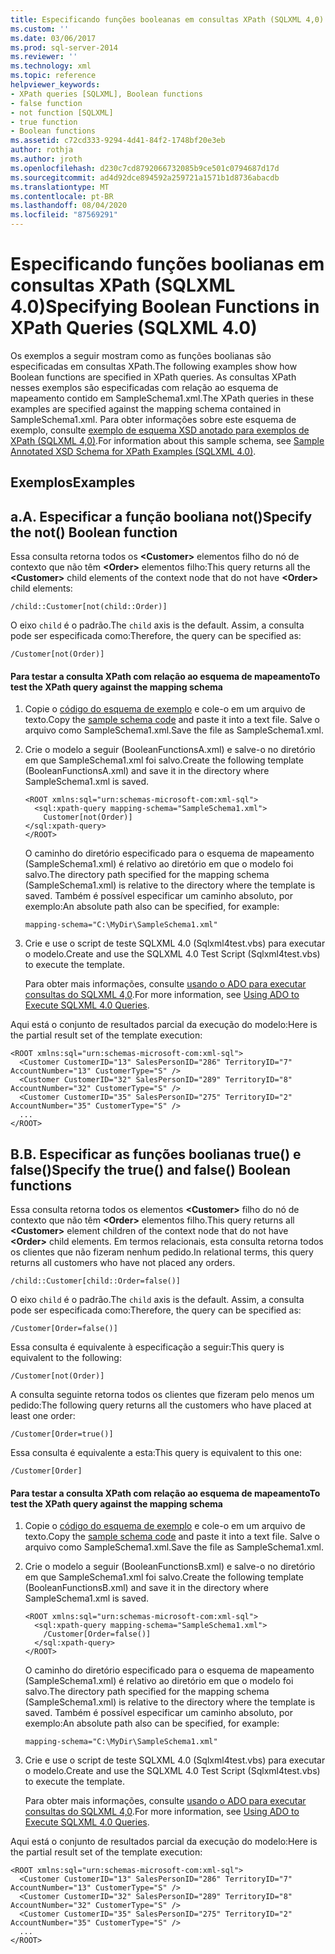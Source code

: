 ```yaml
---
title: Especificando funções booleanas em consultas XPath (SQLXML 4,0) | Microsoft Docs
ms.custom: ''
ms.date: 03/06/2017
ms.prod: sql-server-2014
ms.reviewer: ''
ms.technology: xml
ms.topic: reference
helpviewer_keywords:
- XPath queries [SQLXML], Boolean functions
- false function
- not function [SQLXML]
- true function
- Boolean functions
ms.assetid: c72cd333-9294-4d41-84f2-1748bf20e3eb
author: rothja
ms.author: jroth
ms.openlocfilehash: d230c7cd8792066732085b9ce501c0794687d17d
ms.sourcegitcommit: ad4d92dce894592a259721a1571b1d8736abacdb
ms.translationtype: MT
ms.contentlocale: pt-BR
ms.lasthandoff: 08/04/2020
ms.locfileid: "87569291"
---
```

# <a name="specifying-boolean-functions-in-xpath-queries-sqlxml-40"></a><span data-ttu-id="4b2e6-102">Especificando funções boolianas em consultas XPath (SQLXML 4.0)</span><span class="sxs-lookup"><span data-stu-id="4b2e6-102">Specifying Boolean Functions in XPath Queries (SQLXML 4.0)</span></span>
  <span data-ttu-id="4b2e6-103">Os exemplos a seguir mostram como as funções boolianas são especificadas em consultas XPath.</span><span class="sxs-lookup"><span data-stu-id="4b2e6-103">The following examples show how Boolean functions are specified in XPath queries.</span></span> <span data-ttu-id="4b2e6-104">As consultas XPath nesses exemplos são especificadas com relação ao esquema de mapeamento contido em SampleSchema1.xml.</span><span class="sxs-lookup"><span data-stu-id="4b2e6-104">The XPath queries in these examples are specified against the mapping schema contained in SampleSchema1.xml.</span></span> <span data-ttu-id="4b2e6-105">Para obter informações sobre este esquema de exemplo, consulte [exemplo de esquema XSD anotado para exemplos de XPath &#40;SQLXML 4,0&#41;](sample-annotated-xsd-schema-for-xpath-examples-sqlxml-4-0.md).</span><span class="sxs-lookup"><span data-stu-id="4b2e6-105">For information about this sample schema, see [Sample Annotated XSD Schema for XPath Examples &#40;SQLXML 4.0&#41;](sample-annotated-xsd-schema-for-xpath-examples-sqlxml-4-0.md).</span></span>  
  
## <a name="examples"></a><span data-ttu-id="4b2e6-106">Exemplos</span><span class="sxs-lookup"><span data-stu-id="4b2e6-106">Examples</span></span>  
  
## <a name="a-specify-the-not-boolean-function"></a><span data-ttu-id="4b2e6-107">a.</span><span class="sxs-lookup"><span data-stu-id="4b2e6-107">A.</span></span> <span data-ttu-id="4b2e6-108">Especificar a função booliana not()</span><span class="sxs-lookup"><span data-stu-id="4b2e6-108">Specify the not() Boolean function</span></span>  
 <span data-ttu-id="4b2e6-109">Essa consulta retorna todos os **\<Customer>** elementos filho do nó de contexto que não têm **\<Order>** elementos filho:</span><span class="sxs-lookup"><span data-stu-id="4b2e6-109">This query returns all the **\<Customer>** child elements of the context node that do not have **\<Order>** child elements:</span></span>  
  
```  
/child::Customer[not(child::Order)]  
```  
  
 <span data-ttu-id="4b2e6-110">O eixo `child` é o padrão.</span><span class="sxs-lookup"><span data-stu-id="4b2e6-110">The `child` axis is the default.</span></span> <span data-ttu-id="4b2e6-111">Assim, a consulta pode ser especificada como:</span><span class="sxs-lookup"><span data-stu-id="4b2e6-111">Therefore, the query can be specified as:</span></span>  
  
```  
/Customer[not(Order)]  
```  
  
#### <a name="to-test-the-xpath-query-against-the-mapping-schema"></a><span data-ttu-id="4b2e6-112">Para testar a consulta XPath com relação ao esquema de mapeamento</span><span class="sxs-lookup"><span data-stu-id="4b2e6-112">To test the XPath query against the mapping schema</span></span>  
  
1.  <span data-ttu-id="4b2e6-113">Copie o [código do esquema de exemplo](sample-annotated-xsd-schema-for-xpath-examples-sqlxml-4-0.md) e cole-o em um arquivo de texto.</span><span class="sxs-lookup"><span data-stu-id="4b2e6-113">Copy the [sample schema code](sample-annotated-xsd-schema-for-xpath-examples-sqlxml-4-0.md) and paste it into a text file.</span></span> <span data-ttu-id="4b2e6-114">Salve o arquivo como SampleSchema1.xml.</span><span class="sxs-lookup"><span data-stu-id="4b2e6-114">Save the file as SampleSchema1.xml.</span></span>  
  
2.  <span data-ttu-id="4b2e6-115">Crie o modelo a seguir (BooleanFunctionsA.xml) e salve-o no diretório em que SampleSchema1.xml foi salvo.</span><span class="sxs-lookup"><span data-stu-id="4b2e6-115">Create the following template (BooleanFunctionsA.xml) and save it in the directory where SampleSchema1.xml is saved.</span></span>  
  
    ```  
    <ROOT xmlns:sql="urn:schemas-microsoft-com:xml-sql">  
      <sql:xpath-query mapping-schema="SampleSchema1.xml">  
        Customer[not(Order)]  
    </sql:xpath-query>  
    </ROOT>  
    ```  
  
     <span data-ttu-id="4b2e6-116">O caminho do diretório especificado para o esquema de mapeamento (SampleSchema1.xml) é relativo ao diretório em que o modelo foi salvo.</span><span class="sxs-lookup"><span data-stu-id="4b2e6-116">The directory path specified for the mapping schema (SampleSchema1.xml) is relative to the directory where the template is saved.</span></span> <span data-ttu-id="4b2e6-117">Também é possível especificar um caminho absoluto, por exemplo:</span><span class="sxs-lookup"><span data-stu-id="4b2e6-117">An absolute path also can be specified, for example:</span></span>  
  
    ```  
    mapping-schema="C:\MyDir\SampleSchema1.xml"  
    ```  
  
3.  <span data-ttu-id="4b2e6-118">Crie e use o script de teste SQLXML 4.0 (Sqlxml4test.vbs) para executar o modelo.</span><span class="sxs-lookup"><span data-stu-id="4b2e6-118">Create and use the SQLXML 4.0 Test Script (Sqlxml4test.vbs) to execute the template.</span></span>  
  
     <span data-ttu-id="4b2e6-119">Para obter mais informações, consulte [usando o ADO para executar consultas do SQLXML 4,0](../../sqlxml/using-ado-to-execute-sqlxml-4-0-queries.md).</span><span class="sxs-lookup"><span data-stu-id="4b2e6-119">For more information, see [Using ADO to Execute SQLXML 4.0 Queries](../../sqlxml/using-ado-to-execute-sqlxml-4-0-queries.md).</span></span>  
  
 <span data-ttu-id="4b2e6-120">Aqui está o conjunto de resultados parcial da execução do modelo:</span><span class="sxs-lookup"><span data-stu-id="4b2e6-120">Here is the partial result set of the template execution:</span></span>  
  
```  
<ROOT xmlns:sql="urn:schemas-microsoft-com:xml-sql">  
  <Customer CustomerID="13" SalesPersonID="286" TerritoryID="7" AccountNumber="13" CustomerType="S" />   
  <Customer CustomerID="32" SalesPersonID="289" TerritoryID="8" AccountNumber="32" CustomerType="S" />   
  <Customer CustomerID="35" SalesPersonID="275" TerritoryID="2" AccountNumber="35" CustomerType="S" />   
  ...  
</ROOT>  
```  
  
## <a name="b-specify-the-true-and-false-boolean-functions"></a><span data-ttu-id="4b2e6-121">B.</span><span class="sxs-lookup"><span data-stu-id="4b2e6-121">B.</span></span> <span data-ttu-id="4b2e6-122">Especificar as funções boolianas true() e false()</span><span class="sxs-lookup"><span data-stu-id="4b2e6-122">Specify the true() and false() Boolean functions</span></span>  
 <span data-ttu-id="4b2e6-123">Essa consulta retorna todos os elementos **\<Customer>** filho do nó de contexto que não têm **\<Order>** elementos filho.</span><span class="sxs-lookup"><span data-stu-id="4b2e6-123">This query returns all **\<Customer>** element children of the context node that do not have **\<Order>** child elements.</span></span> <span data-ttu-id="4b2e6-124">Em termos relacionais, esta consulta retorna todos os clientes que não fizeram nenhum pedido.</span><span class="sxs-lookup"><span data-stu-id="4b2e6-124">In relational terms, this query returns all customers who have not placed any orders.</span></span>  
  
```  
/child::Customer[child::Order=false()]  
```  
  
 <span data-ttu-id="4b2e6-125">O eixo `child` é o padrão.</span><span class="sxs-lookup"><span data-stu-id="4b2e6-125">The `child` axis is the default.</span></span> <span data-ttu-id="4b2e6-126">Assim, a consulta pode ser especificada como:</span><span class="sxs-lookup"><span data-stu-id="4b2e6-126">Therefore, the query can be specified as:</span></span>  
  
```  
/Customer[Order=false()]  
```  
  
 <span data-ttu-id="4b2e6-127">Essa consulta é equivalente à especificação a seguir:</span><span class="sxs-lookup"><span data-stu-id="4b2e6-127">This query is equivalent to the following:</span></span>  
  
```  
/Customer[not(Order)]  
```  
  
 <span data-ttu-id="4b2e6-128">A consulta seguinte retorna todos os clientes que fizeram pelo menos um pedido:</span><span class="sxs-lookup"><span data-stu-id="4b2e6-128">The following query returns all the customers who have placed at least one order:</span></span>  
  
```  
/Customer[Order=true()]  
```  
  
 <span data-ttu-id="4b2e6-129">Essa consulta é equivalente a esta:</span><span class="sxs-lookup"><span data-stu-id="4b2e6-129">This query is equivalent to this one:</span></span>  
  
```  
/Customer[Order]  
```  
  
#### <a name="to-test-the-xpath-query-against-the-mapping-schema"></a><span data-ttu-id="4b2e6-130">Para testar a consulta XPath com relação ao esquema de mapeamento</span><span class="sxs-lookup"><span data-stu-id="4b2e6-130">To test the XPath query against the mapping schema</span></span>  
  
1.  <span data-ttu-id="4b2e6-131">Copie o [código do esquema de exemplo](sample-annotated-xsd-schema-for-xpath-examples-sqlxml-4-0.md) e cole-o em um arquivo de texto.</span><span class="sxs-lookup"><span data-stu-id="4b2e6-131">Copy the [sample schema code](sample-annotated-xsd-schema-for-xpath-examples-sqlxml-4-0.md) and paste it into a text file.</span></span> <span data-ttu-id="4b2e6-132">Salve o arquivo como SampleSchema1.xml.</span><span class="sxs-lookup"><span data-stu-id="4b2e6-132">Save the file as SampleSchema1.xml.</span></span>  
  
2.  <span data-ttu-id="4b2e6-133">Crie o modelo a seguir (BooleanFunctionsB.xml) e salve-o no diretório em que SampleSchema1.xml foi salvo.</span><span class="sxs-lookup"><span data-stu-id="4b2e6-133">Create the following template (BooleanFunctionsB.xml) and save it in the directory where SampleSchema1.xml is saved.</span></span>  
  
    ```  
    <ROOT xmlns:sql="urn:schemas-microsoft-com:xml-sql">  
      <sql:xpath-query mapping-schema="SampleSchema1.xml">  
        /Customer[Order=false()]  
      </sql:xpath-query>  
    </ROOT>  
    ```  
  
     <span data-ttu-id="4b2e6-134">O caminho do diretório especificado para o esquema de mapeamento (SampleSchema1.xml) é relativo ao diretório em que o modelo foi salvo.</span><span class="sxs-lookup"><span data-stu-id="4b2e6-134">The directory path specified for the mapping schema (SampleSchema1.xml) is relative to the directory where the template is saved.</span></span> <span data-ttu-id="4b2e6-135">Também é possível especificar um caminho absoluto, por exemplo:</span><span class="sxs-lookup"><span data-stu-id="4b2e6-135">An absolute path also can be specified, for example:</span></span>  
  
    ```  
    mapping-schema="C:\MyDir\SampleSchema1.xml"  
    ```  
  
3.  <span data-ttu-id="4b2e6-136">Crie e use o script de teste SQLXML 4.0 (Sqlxml4test.vbs) para executar o modelo.</span><span class="sxs-lookup"><span data-stu-id="4b2e6-136">Create and use the SQLXML 4.0 Test Script (Sqlxml4test.vbs) to execute the template.</span></span>  
  
     <span data-ttu-id="4b2e6-137">Para obter mais informações, consulte [usando o ADO para executar consultas do SQLXML 4,0](../../sqlxml/using-ado-to-execute-sqlxml-4-0-queries.md).</span><span class="sxs-lookup"><span data-stu-id="4b2e6-137">For more information, see [Using ADO to Execute SQLXML 4.0 Queries](../../sqlxml/using-ado-to-execute-sqlxml-4-0-queries.md).</span></span>  
  
 <span data-ttu-id="4b2e6-138">Aqui está o conjunto de resultados parcial da execução do modelo:</span><span class="sxs-lookup"><span data-stu-id="4b2e6-138">Here is the partial result set of the template execution:</span></span>  
  
```  
<ROOT xmlns:sql="urn:schemas-microsoft-com:xml-sql">  
  <Customer CustomerID="13" SalesPersonID="286" TerritoryID="7" AccountNumber="13" CustomerType="S" />   
  <Customer CustomerID="32" SalesPersonID="289" TerritoryID="8" AccountNumber="32" CustomerType="S" />   
  <Customer CustomerID="35" SalesPersonID="275" TerritoryID="2" AccountNumber="35" CustomerType="S" />   
  ...  
</ROOT>  
```  
  
  
